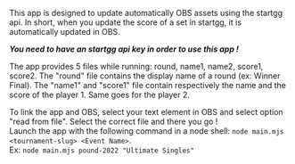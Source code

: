 This app is designed to update automatically OBS assets using the startgg api. 
In short, when you update the score of a set in startgg, it is automatically updated in OBS.

***You need to have an startgg api key in order to use this app !*** 

The app provides 5 files while running: round, name1, name2, score1, score2. The "round" file contains the display name of a round (ex: Winner Final). The 
"name1" and "score1" file contain respectively the name and the score of the player 1. Same goes for the player 2.

To link the app and OBS, select your text element in OBS and select option "read from file". Select the correct file and there you go !  
Launch the app with the following command in a node shell: ```node main.mjs <tournament-slug> <Event Name>```.  
Ex: ```node main.mjs pound-2022 "Ultimate Singles"```
